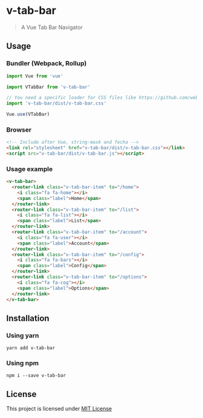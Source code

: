 v-tab-bar
=========

> A Vue Tab Bar Navigator

Usage
-----

### Bundler (Webpack, Rollup)

```js
import Vue from 'vue'

import VTabBar from 'v-tab-bar'

// You need a specific loader for CSS files like https://github.com/webpack/css-loader
import 'v-tab-bar/dist/v-tab-bar.css'

Vue.use(VTabBar)
```

### Browser

```html
<!-- Include after Vue, string-mask and fecha -->
<link rel="stylesheet" href="v-tab-bar/dist/v-tab-bar.css"></link>
<script src="v-tab-bar/dist/v-tab-bar.js"></script>
```

### Usage example

```html
<v-tab-bar>
  <router-link class="v-tab-bar-item" to="/home">
    <i class="fa fa-home"></i>
    <span class="label">Home</span>
  </router-link>
  <router-link class="v-tab-bar-item" to="/list">
    <i class="fa fa-list"></i>
    <span class="label">List</span>
  </router-link>
  <router-link class="v-tab-bar-item" to="/account">
    <i class="fa fa-user"></i>
    <span class="label">Account</span>
  </router-link>
  <router-link class="v-tab-bar-item" to="/config">
    <i class="fa fa-bars"></i>
    <span class="label">Config</span>
  </router-link>
  <router-link class="v-tab-bar-item" to="/options">
    <i class="fa fa-cog"></i>
    <span class="label">Options</span>
  </router-link>
</v-tab-bar>
```

Installation
------------

### Using yarn

`yarn add v-tab-bar`

### Using npm

`npm i --save v-tab-bar`

License
-------

This project is licensed under [MIT License](http://en.wikipedia.org/wiki/MIT_License)
